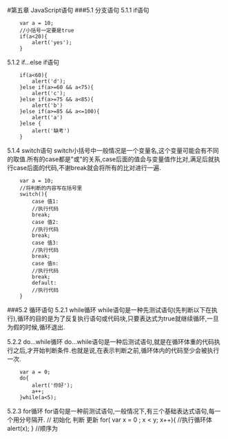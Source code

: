 #第五章 JavaScript语句
###5.1 分支语句
5.1.1 if语句

        var a = 10;
        //小括号一定要是true
        if(a<20){
            alert('yes');
        }

5.1.2 if...else if语句

        if(a<60){
            alert('d');
        }else if(a>=60 && a<75){
            alert('c');
        }else if(a>=75 && a<85){
            alert('b')
        }else if(a>=85 && a<=100){
            alert('a')
        }else {
            alert('缺考')
        }

5.1.4 switch语句
switch小括号中一般情况是一个变量名,这个变量可能会有不同的取值.所有的case都是"或"的关系,case后面的值会与变量值作比对,满足后就执行case后面的代码,不谢break就会将所有的比对进行一遍.

        var a = 10;
        //将判断的内容写在括号里
        switch(){
            case 值1:
            //执行代码
            break;
            case 值2:
            //执行代码
            break;
            case 值3:
            //执行代码
            break;
            case 值n:
            //执行代码
            break;
            default:
            //执行代码
        }

###5.2 循环语句
5.2.1 while循环
while语句是一种先测试语句(先判断以下在执行),循环的目的是为了反复执行语句或代码块,只要表达式为true就继续循环,一旦为假的时候,循环退出.

5.2.2 do...while循环
do...while语句是一种后测试语句,就是在循环体重的代码执行之后,才开始判断条件.也就是说,在表示判断之前,循环体内的代码至少会被执行一次.

        var a = 0;
        do{
            alert('你好');
            a++;
        }while(a<5);

5.2.3 for循环
for语句是一种前测试语句,一般情况下,有三个基础表达式语句,每一个用分号隔开.
     //   初始化       判断     更新
     for( var x = 0 ; x < y; x++){
         //执行循环体
         alert(x);
     }
     //顺序为